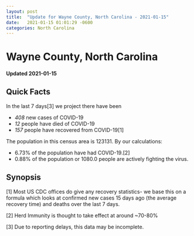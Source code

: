 ```yaml
---
layout: post
title:  "Update for Wayne County, North Carolina - 2021-01-15"
date:   2021-01-15 01:01:29 -0600
categories: North Carolina
---
```


# Wayne County, North Carolina
#### Updated 2021-01-15

## Quick Facts

In the last 7 days[3] we project there have been
- *408* new cases of COVID-19
- *12* people have died of COVID-19
- *157* people have recovered from COVID-19[1]

The population in this census area is 123131. By our calculations:
- 6.73% of the population have had COVID-19.[2]
- 0.88% of the population or 1080.0 people are actively fighting the virus.

## Synopsis




[1] Most US CDC offices do give any recovery statistics- we base this on a formula which looks at confirmed new cases
15 days ago (the average recovery time) and deaths over the last 7 days.

[2] Herd Immunity is thought to take effect at around ~70-80%

[3] Due to reporting delays, this data may be incomplete.
 
    